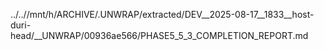 ../..//mnt/h/ARCHIVE/.UNWRAP/extracted/DEV__2025-08-17__1833__host-duri-head/__UNWRAP/00936ae566/PHASE5_5_3_COMPLETION_REPORT.md